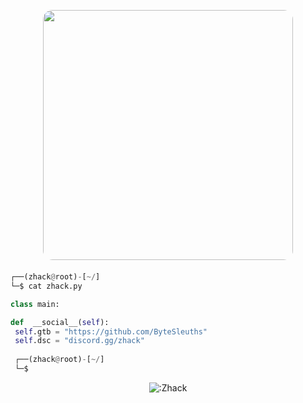 <!-- <p align=center><img width=90% src="banner.gif"></img></p> -->



<p align="center">
  <img style="border-radius: 15px; display: block; margin: 0 auto; margin-bottom: 20px;" width="400" src="https://raw.githubusercontent.com/ByteSleuths/Img/main/Img/cat-cat-lick.gif">
</p>












```python
┌──(zhack@root)-[~/]
└─$ cat zhack.py

class main:

def  __social__(self):
 self.gtb = "https://github.com/ByteSleuths"
 self.dsc = "discord.gg/zhack" 
  
 ┌──(zhack@root)-[~/]
 └─$
```

<p align="center"><img src="https://moe-counter.glitch.me/get/@:zhack" alt=":Zhack" /></p>

 
